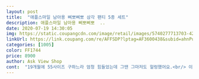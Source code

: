 ```yaml
---
layout: post 
title:  "애플스마일 남아용 삐뽀삐뽀 삼각 팬티 5종 세트" 
description: 애플스마일 남아용 삐뽀삐뽀  ..
date: 2020-07-19 14:30:05 
img: https://static.coupangcdn.com/image/retail/images/5740277713703-420ac362-5908-4ee9-8c26-f56932741cf2.jpg 
linkUrl: https://link.coupang.com/re/AFFSDP?lptag=AF3600438&subid=ahnPublicAsk&pageKey=340138068&itemId=1083125515&vendorItemId=5586955335&traceid=V0-113-f2076544f4724107 
categories: [1005] 
color: FF1744 
price: 8900 
author: Ask View Shop 
cont:  "19개월에 55사이즈 구하느라 엄청 힘들었는데 그땐 그마저도 헐렁했어요.<br/> 이제 딱맞아 60으로 산건데 허리사이즈에비해 밑위길이가 기네요 ㅎㅎ 좀 뭐랄까 팬티가 기니까 아줌마팬티느낌이랄까요 딱보기에 예쁘지는 않지만 올해는 잘입을것같아요 남자아이라 소방차 경찰차를 아주 좋아하거든요<br/>30개월이고, 15킬로에 가까워요.<br/><br/>같은65호인데도 크기차이가 좀있네요<br/>넘<br/>로켓와우 배송좋아용<br/>샀어욤잘입힐께용<br/>아드님 취향반영해서<br/>작은건 아니라서 만족합니다^^<br/>" 
---
```

